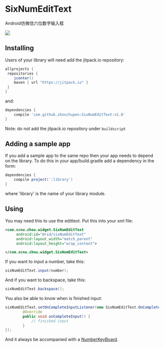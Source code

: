 # SixNumEditText

Android仿微信六位数字输入框

![](http://upload-images.jianshu.io/upload_images/2746415-065c610b8bd24d41.png?imageMogr2/auto-orient/strip%7CimageView2/2/w/1240)


## Installing

Users of your library will need add the jitpack.io repository:

```gradle
allprojects {
 repositories {
    jcenter()
    maven { url "https://jitpack.io" }
 }
}
```

and:

```gradle
dependencies {
    compile 'com.github.zhouchupen:SixNumEditText:v1.0'
}
```

Note: do not add the jitpack.io repository under `buildscript` 

## Adding a sample app 

If you add a sample app to the same repo then your app needs to depend on the library. To do this in your app/build.gradle add a dependency in the form:

```gradle
dependencies {
    compile project(':library')
}
```

where 'library' is the name of your library module.

## Using

You may need this to use the edittext.  Put this into your xml file:
```xml
<com.scnu.zhou.widget.SixNumEditText
     android:id="@+id/sixNumEditText"
     android:layout_width="match_parent"
     android:layout_height="wrap_content">

</com.scnu.zhou.widget.SixNumEditText>
```
If you want to input a number, take this:
```java
sixNumEditText.input(number);
```
And if you want to backspace, take this:
```java
sixNumEditText.backspace();
```
You also be able to know when is finished input:
```java
sixNumEditText.setOnCompleteInputListener(new SixNumEditText.OnCompleteInputListener() {
        @Override
        public void onCompleteInput() {
            // finished input
        }
});
```

And it always be accompanied with a [NumberKeyBoard](https://github.com/zhouchupen/NumberKeyboard).
